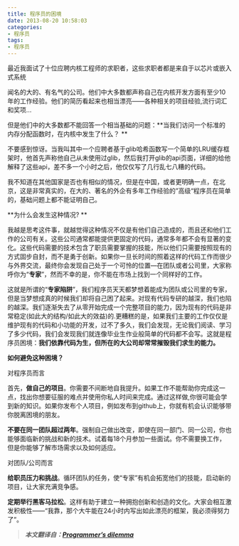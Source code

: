 ```yaml
---
title: 程序员的困境
date: 2013-08-20 10:58:03
categories:
- 程序员
tags:
- 程序员
---
```


最近我面试了十位应聘内核工程师的求职者，这些求职者都是来自于以芯片或嵌入式系统  

闻名的大的、有名气的公司。他们中大多数都声称自己在内核开发方面有至少10年的工作经验。他们的简历看起来也相当漂亮——各种相关的项目经验,流行词汇和奖项…

但是他们中的大多数都不能回答一个相当基础的问题：**当我们访问一个标准的内存分配函数时，在内核中发生了什么？ **

不要感到惊讶。当我叫其中一个应聘者基于glib哈希函数写一个简单的LRU缓存框架时，他首先声称他自己从未使用过glib，然后我打开glib的api页面，详细的给他解释了这些api，差不多一个小时之后，他仅仅写了几行乱七八糟的代码。

我不知道在其他国家是否也有相似的情况，但是在中国，或者更明确一点，在北京，这是非常真实的，在大的、著名的外企有多年工作经验的”高级“程序员在简单的，基础问题上都不能证明自己。

**为什么会发生这种情况? **

我越是思考这件事，就越觉得这种情况不仅是有他们自己造成的，而且还和他们工作的公司有关。这些公司通常都能提供更固定的代码，通常多年都不会有显著的变化。这些代码需要的技术包含了职员需要掌握的技能，所以他们只需要按照现有的方式固步自封，而不是勇于创新。如果你一旦长时间的照着这样的代码工作而很少与外界交流，最终你会发现自己处于一个可怜的位置—在团队或者公司里，大家称呼你为“**专家**”，然而不幸的是，你不能在市场上找到一个同样好的工作。

这就是所谓的“**专家陷阱**”，我们程序员天天都梦想着能成为团队或公司里的专家，但是当梦想成真的时候我们却将自己困了起来。对现有代码专研的越深，我们也陷的越深。我们逐渐失去了从零开始完成一个完整项目的能力，因为现有的代码是非常稳定(如此大的结构/如此大的效益)的.更糟糕的是，如果我们主要的工作仅仅是维护现有的代码和小功能的开发，过不了多久，我们会发现，无论我们阅读、学习了多少代码，我们会发现我们就连像毕业生作业般简单的代码都不会写。这就是程序员困境：**我们依靠代码为生，但所在的大公司却常常摧毁我们求生的能力。**

**如何避免这种困境？**

对程序员而言

首先，**做自己的项目**。你需要不间断地自我提升。如果工作不能帮助你完成这一点，找出你想要征服的难点并使用你私人时间来完成。通过这样做,你很可能会学到新的知识。如果你发布个人项目，例如发布到github上，你就有机会认识能够带你脱离困境的朋友。

**不要在同一团队超过两年**。强制自己做出改变，即使在同一部门、同一公司，你也能够面临新的挑战和新的技术。试着每18个月参加一些面试。你不需要换工作，但是你能够了解市场需求以及如何适应。

对团队/公司而言

**给职员压力和挑战**。循环团队的任务，使“专家”有机会拓宽他们的技能，启动新的项目，让大家充满竞争感。

**定期举行黑客马拉松**。这样有助于建立一种拥抱创新和创造的文化。大家会相互激发积极性——“我靠，那个大牛能在24小时内写出如此漂亮的框架，我必须得努力了”。

> _**本文翻译自：[Programmer’s dilemma](https://medium.com/i-m-h-o/231d7499a75 "Programmer’s dilemma")**_
